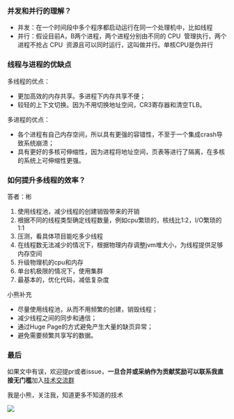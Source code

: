 ### 并发和并行的理解？

- 并发：在一个时间段中多个程序都启动运行在同一个处理机中，比如线程
- 并行：假设目前A，B两个进程，两个进程分别由不同的 CPU  管理执行，两个进程不抢占 CPU  资源且可以同时运行，这叫做并行。单核CPU是伪并行

### 线程与进程的优缺点

多线程的优点：

- 更加高效的内存共享。多进程下内存共享不便；
- 较轻的上下文切换。因为不用切换地址空间，CR3寄存器和清空TLB。

多进程的优点：

- 各个进程有自己内存空间，所以具有更强的容错性，不至于一个集成crash导致系统崩溃；
- 具有更好的多核可伸缩性，因为进程将地址空间，页表等进行了隔离，在多核的系统上可伸缩性更强。

### 如何提升多线程的效率？

答者：彬

1. 使用线程池，减少线程的创建销毁带来的开销
2. 根据不同的线程类型确定线程数量，例如cpu繁琐的，核线比1:2，I/O繁琐的1:1
3. 压测，看具体项目能吃多少线程
4. 在线程数无法减少的情况下，根据物理内存调整jvm堆大小，为线程提供足够内存空间
5. 升级物理机的cpu和内存
6. 单台机极限的情况下，使用集群
7. 最基本的，优化代码，减低复杂度

小熊补充

- 尽量使用线程池，从而不用频繁的创建，销毁线程；
- 减少线程之间的同步和通信；
- 通过Huge Page的方式避免产生大量的缺页异常；
- 避免需要频繁共享写的数据。


### 最后

如果文中有误，欢迎提pr或者issue，**一旦合并或采纳作为贡献奖励可以联系我直接无门槛**加入[技术交流群](https://mp.weixin.qq.com/s/ErQFjJbIsMVGjIRWbQCD1Q)

我是小熊，关注我，知道更多不知道的技术

![](https://coding3min.oss-accelerate.aliyuncs.com/2021/03/11/gQDiQ51116.jpg)
